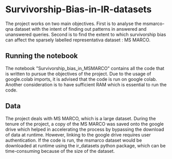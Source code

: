 # Survivorship-Bias-in-IR-datasets

The project works on two main objectives. First is to analyse the msmarco-qna dataset with the intent of finding out patterns in answered and unanswered queries. Second is to find the extent to which survivorship bias can affect the sparsely labelled representativa dataset : MS MARCO.

## Running the notebook
The notebook "Survivorship_bias_in_MSMARCO" contains all the code that is written to pursue the objectives of the project. Due to the usage of google.colab imports, it is advised that the code is run on google colab. Another consideration is to have sufficient RAM which is essential to run the code.

## Data
The project deals with MS MARCO, which is a large dataset. During the tenure of the project, a copy of the MS MARCO was saved onto the google drive which helped in accelerating the process by bypassing the download of data at runtime. However, linking to the google drive requires user authentication. If the code is run, the msmarco dataset would be downloaded at runtime using the ir_datasets python  package, which can be time-consuming because of the size of the dataset.
